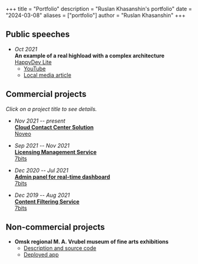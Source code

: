 +++
title = "Portfolio"
description = "Ruslan Khasanshin's portfolio"
date = "2024-03-08"
aliases = ["portfolio"]
author = "Ruslan Khasanshin"
+++

## Public speeches

- *Oct 2021*\
  **An example of a real highload with a complex architecture**\
  [HappyDev Lite](https://happydev-lite.ru)
  - [YouTube](https://www.youtube.com/watch?v=niqirgfKVLA)
  - [Local media article](https://tramplin.media/news/4/2197)

## Commercial projects

*Click on a project title to see details.*

- *Nov 2021 -- present*\
  **[Cloud Contact Center Solution](4/)**\
  [Noveo](https://noveogroup.com)

- *Sep 2021 -- Nov 2021*\
  **[Licensing Management Service](3/)**\
  [7bits](https://7bits.it)

- *Dec 2020 -- Jul 2021*\
  **[Admin panel for real-time dashboard](2/)**\
  [7bits](https://7bits.it)

- *Dec 2019 -- Aug 2021*\
  **[Content Filtering Service](1/)**\
  [7bits](https://7bits.it)

## Non-commercial projects

- **Omsk regional M. A. Vrubel museum of fine arts exhibitions**
  - [Description and source code](https://github.com/hu553in/vrubel-museum-exhibitions)
  - [Deployed app](https://vrubel-museum-exhibitions.netlify.app)
